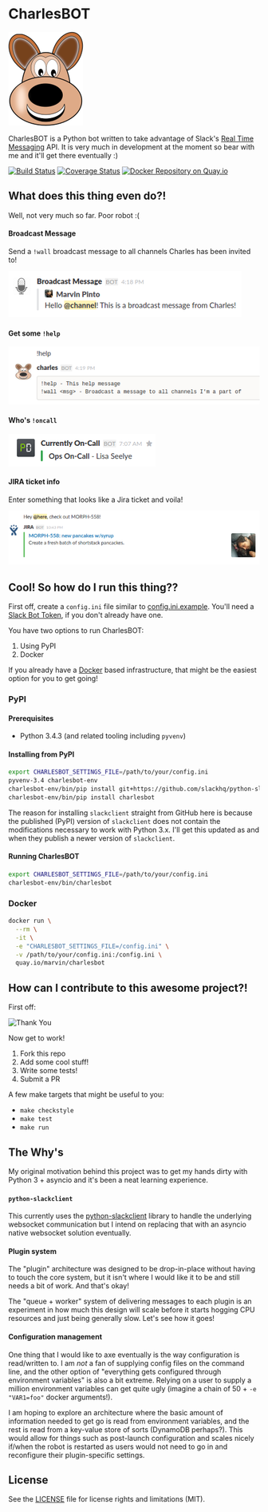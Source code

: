 # CharlesBOT

![CharlesBOT][3]

CharlesBOT is a Python bot written to take advantage of Slack's [Real Time
Messaging][1] API. It is very much in development at the moment so bear with me
and it'll get there eventually :)

[![Build Status](https://travis-ci.org/marvinpinto/charlesbot.svg?branch=master)](https://travis-ci.org/marvinpinto/charlesbot)
[![Coverage Status](https://coveralls.io/repos/marvinpinto/charlesbot/badge.svg?branch=master&service=github)](https://coveralls.io/github/marvinpinto/charlesbot?branch=master)
[![Docker Repository on Quay.io](https://quay.io/repository/marvin/charlesbot/status "Docker Repository on Quay.io")](https://quay.io/repository/marvin/charlesbot)



## What does this thing even do?!

Well, not very much so far. Poor robot :(

#### Broadcast Message

Send a `!wall` broadcast message to all channels Charles has been invited to!

![wall][4]

#### Get some `!help`

![help][5]

#### Who's `!oncall`

![oncall][10]

#### JIRA ticket info

Enter something that looks like a Jira ticket and voila!

![jira][11]



## Cool! So how do I run this thing??

First off, create a `config.ini` file similar to [config.ini.example][8].
You'll need a [Slack Bot Token][2], if you don't already have one.

You have two options to run CharlesBOT:

1. Using PyPI
1. Docker

If you already have a [Docker][9] based infrastructure, that might be the easiest
option for you to get going!


### PyPI

#### Prerequisites

- Python 3.4.3 (and related tooling including `pyvenv`)

#### Installing from PyPI

```bash
export CHARLESBOT_SETTINGS_FILE=/path/to/your/config.ini
pyvenv-3.4 charlesbot-env
charlesbot-env/bin/pip install git+https://github.com/slackhq/python-slackclient.git@ba71b24603f63e54e704d0481812efcd9f7b8c14
charlesbot-env/bin/pip install charlesbot
```

The reason for installing `slackclient` straight from GitHub here is because
the published (PyPI) version of `slackclient` does not contain the
modifications necessary to work with Python 3.x. I'll get this updated as and
when they publish a newer version of `slackclient`.

#### Running CharlesBOT

```bash
export CHARLESBOT_SETTINGS_FILE=/path/to/your/config.ini
charlesbot-env/bin/charlesbot
```

### Docker

```bash
docker run \
  --rm \
  -it \
  -e "CHARLESBOT_SETTINGS_FILE=/config.ini" \
  -v /path/to/your/config.ini:/config.ini \
  quay.io/marvin/charlesbot
```



## How can I contribute to this awesome project?!

First off:

![Thank You][6]

Now get to work!

1. Fork this repo
1. Add some cool stuff!
1. Write some tests!
1. Submit a PR

A few make targets that might be useful to you:
- `make checkstyle`
- `make test`
- `make run`



## The Why's

My original motivation behind this project was to get my hands dirty with
Python 3 + asyncio and it's been a neat learning experience.

#### `python-slackclient`

This currently uses the [python-slackclient][7] library to handle the
underlying websocket communication but I intend on replacing that with an
asyncio native websocket solution eventually.

#### Plugin system

The "plugin" architecture was designed to be drop-in-place without having to
touch the core system, but it isn't where I would like it to be and still needs
a bit of work. And that's okay!

The "queue + worker" system of delivering messages to each plugin is an
experiment in how much this design will scale before it starts hogging CPU
resources and just being generally slow. Let's see how it goes!

#### Configuration management

One thing that I would like to axe eventually is the way configuration is
read/written to. I am *not* a fan of supplying config files on the command
line, and the other option of "everything gets configured through environment
variables" is also a bit extreme. Relying on a user to supply a million
environment variables can get quite ugly (imagine a chain of 50 + `-e
"VAR1=foo"` docker arguments!).

I am hoping to explore an architecture where the basic amount of information
needed to get go is read from environment variables, and the rest is read from
a key-value store of sorts (DynamoDB perhaps?). This would allow for things
such as post-launch configuration and scales nicely if/when the robot is
restarted as users would not need to go in and reconfigure their
plugin-specific settings.



## License

See the [LICENSE](LICENSE.txt) file for license rights and limitations (MIT).



[1]: https://api.slack.com/rtm
[2]: https://my.slack.com/services/new/bot
[3]: /images/logo.png?raw=true
[4]: /images/wall.png?raw=true
[5]: /images/help.png?raw=true
[6]: http://i.giphy.com/5xtDarmwsuR9sDRObyU.gif
[7]: https://github.com/slackhq/python-slackclient
[8]: /config.ini.example
[9]: https://www.docker.com
[10]: /images/oncall.png?raw=true
[11]: /images/jira.png?raw=true
